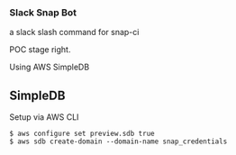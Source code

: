 ### Slack Snap Bot

a slack slash command for snap-ci

POC stage right.

Using AWS SimpleDB

## SimpleDB

Setup via AWS CLI  

    $ aws configure set preview.sdb true
    $ aws sdb create-domain --domain-name snap_credentials